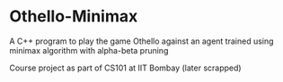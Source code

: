 # Othello-Minimax
A C++ program to play the game Othello against an agent trained using minimax algorithm with alpha-beta pruning

Course project as part of CS101 at IIT Bombay (later scrapped)
